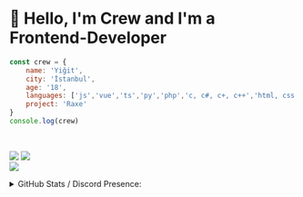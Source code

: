 
# 👋 Hello, I'm **Crew** and I'm a **Frontend-Developer**

```js
const crew = {
    name: 'Yiğit',
    city: 'İstanbul',
    age: '18',
    languages: ['js','vue','ts','py','php','c, c#, c+, c++','html, css', 'dart', 'lua', 'rust'],
    project: 'Raxe'
}
console.log(crew)
```

<!-- BLOG-POST-LIST:START -->
<!-- BLOG-POST-LIST:END -->
&nbsp;
<p align="left">
<a href="https://discord.gg/hu6XpsVxnP" target"blank_"><img src="https://img.shields.io/badge/Raxe Support%20-7289DA.svg?&style=for-the-badge&logo=discord&logoColor"></a>
<a href="https://discord.com/users/992903509701828679" target"blank_"><img src="https://img.shields.io/badge/Crew%20-7289DA.svg?&style=for-the-badge&logo=discord&logoColor"></a>
</br><img src="https://komarev.com/ghpvc/?username=crewcik&"/>

<details>
    <summary>GitHub Stats / Discord Presence:</summary>
    <img align="right" width="35%" src="https://github-readme-stats.vercel.app/api/top-langs?username=crewcik&theme=dark&show_icons=true&locale=en&layout=compact" alt="crewcik"/>
    <img align="right" width="35%" src="https://github-readme-stats.vercel.app/api?username=crewcik&theme=dark&show_icons=true&locale=en" alt="crewcik"/>

[![Discord Presence](https://lanyard-profile-readme.vercel.app/api/992903509701828679?theme=light&bg=ecf&animated=false&hideDiscrim=true&borderRadius=25px&idleMessage=;D)](https://discord.com/users/992903509701828679)
</details>
